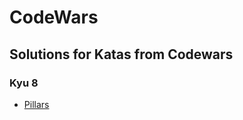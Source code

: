# CodeWars
## Solutions for Katas from Codewars

### Kyu 8

- [Pillars](https://www.codewars.com/kata/5bb0c58f484fcd170700063d/csharp)
